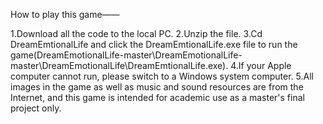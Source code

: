 How to play this game——

1.Download all the code to the local PC.
2.Unzip the file.
3.Cd DreamEmtionalLife and click the DreamEmtionalLife.exe file to run the game(DreamEmotionalLife-master\DreamEmotionalLife-master\DreamEmotionalLife\DreamEmtionalLife.exe).
4.If your Apple computer cannot run, please switch to a Windows system computer.
5.All images in the game as well as music and sound resources are from the Internet, and this game is intended for academic use as a master's final project only.
